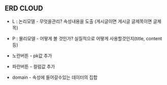 ## ERD CLOUD

* L : 논리모델 - 무엇을관리? 속성내용을 도출 (게시글이면 게시글 글제목이면 글제목)

* P : 물리모델 - 어떻게 볼 것인가? 실질적으로 어떻게 사용할것인지(title, content 등)
* 노란버튼 - pk값 추가
* 파란버튼 - 컬럼값 추가

* domain - 속성에 들어갈수있는 데이터의 집합